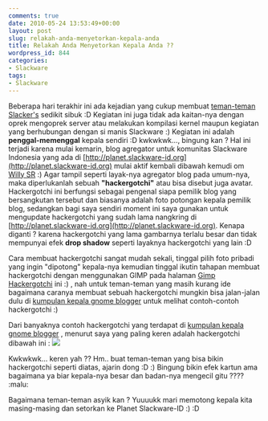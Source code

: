 ```yaml
---
comments: true
date: 2010-05-24 13:53:49+00:00
layout: post
slug: relakah-anda-menyetorkan-kepala-anda
title: Relakah Anda Menyetorkan Kepala Anda ??
wordpress_id: 844
categories:
- Slackware
tags:
- Slackware
---
```


Beberapa hari terakhir ini ada kejadian yang cukup membuat [teman-teman Slacker's](http://planet.slackware-id.org) sedikit sibuk :D Kegiatan ini juga tidak ada kaitan-nya dengan oprek mengoprek server atau melakukan kompilasi kernel maupun kegiatan yang berhubungan dengan si manis Slackware :) Kegiatan ini adalah **penggal-memenggal** kepala sendiri :D kwkwkwk..., bingung kan ? Hal ini terjadi karena mulai kemarin, blog agregator untuk komunitas Slackware Indonesia yang ada di [http://planet.slackware-id.org](http://planet.slackware-id.org) mulai aktif kembali dibawah kemudi om [Willy SR](http://slackblogs.blogspot.com/) :) Agar tampil seperti layak-nya agregator blog pada umum-nya, maka diperlukanlah sebuah **"hackergotchi"** atau bisa disebut juga avatar. Hackergotchi ini berfungsi sebagai pengenal siapa pemilik blog yang bersangkutan tersebut dan biasanya adalah foto potongan kepala pemilik blog, sedangkan bagi saya sendiri moment ini saya gunakan untuk mengupdate hackergotchi yang sudah lama nangkring di [http://planet.slackware-id.org](http://planet.slackware-id.org). Kenapa diganti ? karena hackergotchi yang lama gambarnya terlalu besar dan tidak mempunyai efek **drop shadow** seperti layaknya hackergotchi yang lain :D

Cara membuat hackergotchi sangat mudah sekali, tinggal pilih foto pribadi yang ingin "dipotong" kepala-nya kemudian tinggal ikutin tahapan membuat hackergotchi dengan menggunakan GIMP pada halaman [Gimp Hackergotchi](http://howto.nicubunu.ro/gimp_hackergotchi/) ini :) , nah untuk teman-teman yang masih kurang ide bagaimana caranya membuat sebuah hackergotchi mungkin bisa jalan-jalan dulu di [kumpulan kepala gnome blogger](http://planet.gnome.org/heads/) untuk melihat contoh-contoh hackergotchi :) 

Dari banyaknya contoh hackergotchi yang terdapat di [kumpulan kepala gnome blogger](http://planet.gnome.org/heads/) , menurut saya yang paling keren adalah hackergotchi dibawah ini :
[![](http://planet.gnome.org/heads/alan.png)](http://planet.gnome.org/heads/alan.png)

Kwkwkwk... keren yah ?? Hm.. buat teman-teman yang bisa bikin hackergotchi seperti diatas, ajarin dong :D :) Bingung bikin efek kartun ama bagaimana ya biar kepala-nya besar dan badan-nya mengecil gitu ???? :malu: 

Bagaimana teman-teman asyik kan ? Yuuuukk mari memotong kepala kita masing-masing dan setorkan ke Planet Slackware-ID :) :D
